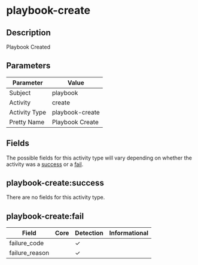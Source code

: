 playbook-create
===============

Description
-----------
Playbook Created

Parameters
----------
| Parameter     | Value           |
| ------------- | --------------- |
| Subject       | playbook        |
| Activity      | create          |
| Activity Type | playbook-create |
| Pretty Name   | Playbook Create |


Fields
------

The possible fields for this activity type will vary depending on whether the activity was a [success](#playbook-createsuccess) or a [fail](#playbook-createfail).


playbook-create:success
-----------------------

There are no fields for this activity type.


playbook-create:fail
--------------------

| Field          | Core | Detection | Informational |
| -------------- | ---- | --------- | ------------- |
| failure_code   |      | &#10003;  |               |
| failure_reason |      | &#10003;  |               |
